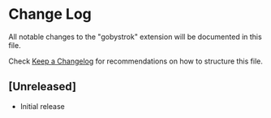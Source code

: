 # Change Log
All notable changes to the "gobystrok" extension will be documented in this file.

Check [Keep a Changelog](http://keepachangelog.com/) for recommendations on how to structure this file.

## [Unreleased]
- Initial release